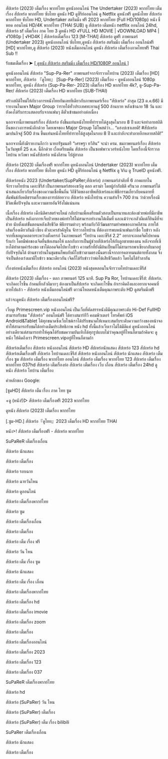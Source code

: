 สัปเหร่อ (2023) เต็มเรื่อง พากย์ไทย ดูหนังออนไลน์ The Undertaker (2023) พากย์ไทย เต็มเรื่อง สัปเหร่อ พากย์ไทย ซับไทย ดูหนัง HD ดูซีรีย์ออนไลน์ ดู Netflix ดูหนังฟรี ดูหนังไทย สัปเหร่อ พากย์ไทย ซับไทย HD, Undertaker สตรีมมิ่ง ฟรี 2023 พากย์ไทย (Full HD/1080p) หนัง ธี่ หยด ออนไลน์ HD/4K พากย์ไทย (THAI SUB) ดู สัปเหร่อ เต็มหนัง netflix ออนไลน์ 24hd, สัปเหร่อ sf เต็มเรื่อง ภาค ไทย 3 ดูหนัง HD √FULL HD MOVIE | √DOWNLOAD MP4 | √1080p | √HD4K | สัปเหร่อเต็มเรื่อง 123 [M-THAI] สัปเหร่อ ดูฟรี ภาพยนตร์ (Undertaker 2023) ดูหนังออนไลน์ ซับไทย,ดูหนัง สัปเหร่อ สตรีมมิ่ง เต็มเรื่อง ออนไลน์ฟรี [HD] พากย์ไทย,ดู สัปเหร่อ (2023) หนังเต็มออนไลน์ ดูหนัง สัปเหร่อ เต็มเรื่องภาคไทยฟรี Thai Sub !!

รับชมเต็มเรื่อง ➤ [[ ดูหนัง สัปเหร่อ สตรีมมิ่ง เต็มเรื่อง HD/1080P ออนไลน์  ]](https://watch.playmovies.stream/th/movie/1113119/)

ดูหนังออนไลน์ สัปเหร่อ "Sup-Pa-Rer" ภาพยนตร์จากจักรวาลไทบ้าน (2023) เต็มเรื่อง [HD] พากย์ไทย, สัปเหร่อ 『ดูไทย』 [Sup-Pa-Rer] (2023) เต็มเรื่อง - ดูหนังออนไลน์ 1080p พากย์ไทย, ดูหนัง สัปเหร่อ  (Sup-Pa-Rer- 2023) เต็มเรื่อง HD พากย์ไทย 4k?, ดู-Sup-Pa-Rer/ สัปเหร่อ  (2023) เต็มเรื่อง HD พากย์ไทย (SUB-THAI)

สร้างสถิติใหม่ให้กับวงการหนังไทยกันเลยทีเดียวกับภาพยนตร์เรื่อง “สัปเหร่อ” ล่าสุด (23 ต.ค.66) มีรายงานในเพจ Major Group ว่ารายได้ทั่วประเทศทะยานสู่ 500 ล้านบาท หลังเข้าฉาย 18 วัน และยังคงได้รับกระแสตอบรับจากแฟนๆ ตีตั๋วเข้าชมอย่างต่อเนื่อง

นอกจากนี้ภาพยนตร์เรื่อง สัปเหร่อ ยังขึ้นแท่นหนังไทยที่ทำรายได้สูงสุดในรอบ 8 ปี และจ่อทำลายสถิติอื่นของวงการหนังอีกด้วย โดยเพจของ Major Group ได้โพสต์ว่า… “แฮงบ่เซาเลยติ! #สัปเหร่อ ฌาปนกิจสู่ 500 ล้าน ขึ้นแท่นหนังไทยที่ทำรายได้สูงสุดในรอบ 8 ปี และกำลังจะทำลายอีกหลายสถิติ!”

นอกจากนี้ยังมีรายงานอีกว่า นายกรัฐมนตรี “เศรษฐา ทวีสิน” จะนำ ครม. ชมภาพยนตร์เรื่อง สัปเหร่อ ในวันพุธที่ 25 ต.ค. นี้อีกด้วย เะื่อเตรียมดัน สัปเหร่อ เป็นซอฟพาวเวอร์หนังไทย โดยเรื่องนี้จักรวาลไทบ้าน หวังพา หนังสัปเหร่อ หนังอีสาน ไปสู่สากล

สัปเหร่อ (2023) เต็มเรื่องฟรี พากย์ไทย ดูหนังออนไลน์ Undertaker (2023) พากย์ไทย เต็มเรื่อง สัปเหร่อ พากย์ไทย ซับไทย ดูหนัง HD ดูซีรีย์ออนไลน์ ดู Netflix ดู Viu ดู TrueID ดูหนังฟรี.

สัปเหร่อหนัง 2023 (Undertaker/SupPaRer;สัปเหร่อ) ภาพยนตร์ลำดับที่ 6 ภาคแยกในจักรวาลไทบ้าน เดอะซีรีส์ เป็นภาพยนตร์สยองขวัญ ตลก ดราม่า โดยผู้กำกับธิติ ศรีนวล ภาพยนตร์ได้นำเสนอเกี่ยวกับเรื่องของความเชื่อพื้นถิ่น วิถีชีวิตของอาชีพสัปเหร่อและพิธีกรรมเกี่ยวกับคนตายที่สัมพันธ์กับคติธรรมเรื่องของการปล่อยวาง สัปเหร่อ หนังไทบ้าน ความสำเร็จ 700 ล้าน ว่าด้วยเรื่องมีชีวิตเพื่อปัจจุบัน และความตายอันจีรังไม่แน่นอน

เนื้อเรื่อง สัปเหร่อ เด็กนิติศาสตร์จบใหม่ กลับบ้านเพื่อเตรียมตัวสอบเป็นทนายและต้องช่วยพ่อที่มีอาชีพเป็นสัปเหร่อ หลังอาการเจ็บป่วยของพ่อทำให้ไม่สามารถทำงานได้เต็มที่ และแม้ว่าจะกลัวผีแต่ก็ยินดีที่จะช่วย นับตั้งแต่ขั้นตอนหลังเสียชีวิต พิธีกรรมต่างๆ พร้อมกับวิถีวัฒนธรรมทำศพของภาคอีสาน ภายใต้เส้นเรื่องเดียวกันมี เซียง ตัวละครสำคัญใน จักรวาลไทบ้าน ที่ต้องการพบหน้าแฟนเก่าชื่อ ใบข้าว หลังจากที่เธอผูกคอตายระหว่างตั้งครรภ์ ในภาพยนตร์ “ไทบ้าน เดอะซีรีส์ 2.2” อยากจะถอดจิตไปหาคนรักเก่า โดยมีพ่อของเจิดยื่นข้อเสนอให้ แลกกับการเป็นผู้ช่วยสัปเหร่อให้กับลูกชายของตน หลังจากที่เซียงได้ทำตามคำร้องขอ เขาได้ถอดจิตไปหาใบข้าว ความรักที่ยังมีล้นเปี่ยมก็ไม่สามารถพาเซียงกลับมาอยู่กับปัจจุบันได้ ด้านชาวบ้านในชุมชนก็พบกับผีใบข้าวตามตรงนั้นตรงนี้จากการคลายมนต์ตายทั้งกลม จึงจำเป็นต้องเร่งเผาผีใบข้าว ขณะเดียวกัน เจิดก็ได้รับข่าวว่าพ่อได้เสียชีวิตแล้ว โดยไม่ได้ร่ำลากัน

เรื่องย่อหนังเต็มเรื่อง สัปเหร่อ ออนไลน์ (2023) หนังสุดหลอนในจักรวาลไทบ้านเดอะซีรีส์

สัปเหร่อ (2023) เต็มเรื่อง - ตลก ภาพยนตร์ 125 นาที. Sup Pa Ror, ไทบ้านเดอะซีรี่ส์: สัปเหร่อ. จะเกิดอะไรขึ้น ถ้าคนที่กลัวผีมากๆ ต้องมาเป็นสัปเหร่อ จะเกิดอะไรขึ้น ถ้าเราคิดถึงและอยากเจอคนที่ตายไปแล้ว - สัปเหร่อ หนังเต็มออนไลน์ฟรี ดาวน์โหลดหนังเต็มคุณภาพระดับ HD ดูสตรีมมิ่งฟรี

แล้วจะดูหนัง สัปเหร่อ เต็มเรื่องออนไลน์ฟรี?

เว็บดูเ Primescreen.vip หนังออนไลน์ เป็นเว็บที่คัดสรรหนังดีมีคุณภาพระดับ Hi-Def FullHD สามารถรับชม "สัปเหร่อ" ออนไลน์ฟรี ได้ทางสมาร์ทีวี คอมพิวเตอร์ โทรศัพท์ iOS Android&Tablet ได้ทุกขนาดซึ่งเว็บไซต์เราได้ปรับขนาดให้เหมาะสมกับระดับความกว้างของหน้าจอ ทำให้สามารถรับชมได้อย่างเต็มประสิทธิภาพ หนัง hd ทั้งนี้แล้วเว็บเราไม่ได้มีดีแค่ ดูหนังออนไลน์ อย่างเดียวแต่สามารถทำให้คุณได้รับชมความบันเทิงได้ทุกรูปแบบไม่ว่าคุณอยู่ที่ไหนก็ตามถ้าคิดจะ ดูหนัง ให้คิดถึงเรา Primescreen.vipอยู่ที่ไหนก็ตามถ้า

สัปเหร่อเต็มเรื่อง สัปเหร่อ หนังออนไลน์ สัปเหร่อ HD สัปเหร่อนักแสดง สัปเหร่อ 123 สัปเหร่อ hd สัปเหร่อเต็มเรื่องฟรี สัปเหร่อ ไทบ้านเดอะซีรีส์ สัปเหร่อ หนังออนไลน์ สัปเหร่อ นักแสดง สัปเหร่อ เต็ม เรื่อง ซูม สัปเหร่อ เต็มเรื่อง พากย์ไทย ออนไลน์ สัปเหร่อ เต็มเรื่อง พากย์ไทย 123 สัปเหร่อ เต็มเรื่อง พากย์ไทย 037hd สัปเหร่อ เต็มเรื่องย่อ สัปเหร่อ เต็มเรื่อง เว็บ เถื่อน สัปเหร่อ เต็มเรื่อง 24hd ดูหนัง สัปเหร่อ ไทบ้าน เต็มเรื่อง

คำหลักของ Google:

[ซูมHD] สัปเหร่อ เต็ม เรื่อง ภาค ไทย ซูม

+ดู (หนัง!)▷ สัปเหร่อ เต็มเรื่องฟรี 2023 พากย์ไทย

ดูหนัง สัปเหร่อ (2023) เต็มเรื่อง พากย์ไทย

[.ซูม-HD.] สัปเหร่อ『ดูไทย』2023 เต็มเรื่อง HD พากย์ไทย THAI

หนัง>! สัปเหร่อ เต็มเรื่องฟรี - สัปเหร่อ พากย์ไทย

SuPaReR เต็มเรื่องเถื่อน

สัปเหร่อ นักแสดง

สัปเหร่อ เต็มเรื่อง

สัปเหร่อ รอบฉาย

สัปเหร่อ ฉายวันไหน

สัปเหร่อ ดูออนไลน์

สัปเหร่อ เต็มเรื่องพากย์ไทย

สัปเหร่อ ซูม

สัปเหร่อ เต็มเรื่องเถื่อน

สัปเหร่อ เต็มเรื่อง

สัปเหร่อ เต็ม เรื่อง ฟรี

สัปเหร่อ วัน ไหน

สัปเหร่อ เต็ม เรื่อง ซูม

สัปเหร่อ นักแสดง

สัปเหร่อ เต็ม เรื่อง เถื่อน

สัปเหร่อ เต็มเรื่องพากย์ไทย

สัปเหร่อ เต็มเรื่อง hd

สัปเหร่อ เต็มเรื่อง imovie

สัปเหร่อ เต็มเรื่อง zoom

สัปเหร่อ เต็มเรื่อง

สัปเหร่อ เต็มเรื่องออนไลน์

สัปเหร่อ เต็มเรื่อง 2023

สัปเหร่อ เต็มเรื่อง 123

สัปเหร่อ เต็มเรื่อง 037

SuPaReR เต็มเรื่องพากย์ไทย

สัปเหร่อ hd

สัปเหร่อ (SuPaRer) วัน ไหน

สัปเหร่อ (SuPaRer) เต็มเรื่อง

สัปเหร่อ (SuPaRer) เต็ม เรื่อง bilibili

SuPaRer เต็มเรื่องเถื่อน

สัปเหร่อ นักแสดง

สัปเหร่อ เต็มเรื่อง


